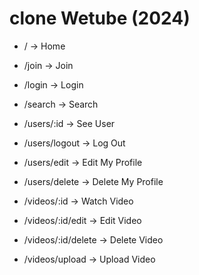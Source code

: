 # clone Wetube (2024)

- / -> Home
- /join -> Join
- /login -> Login
- /search -> Search

- /users/:id -> See User
- /users/logout -> Log Out
- /users/edit -> Edit My Profile
- /users/delete -> Delete My Profile

- /videos/:id -> Watch Video
- /videos/:id/edit -> Edit Video
- /videos/:id/delete -> Delete Video
- /videos/upload -> Upload Video
